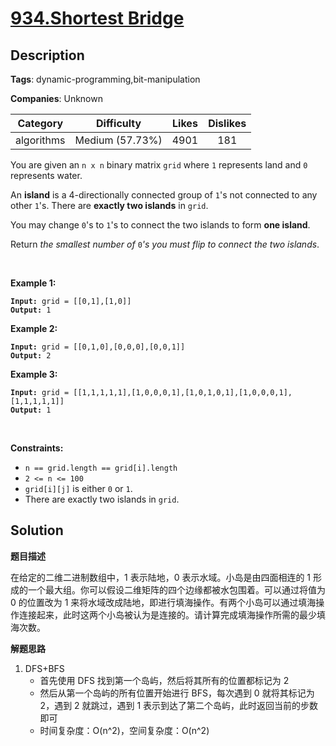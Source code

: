 # [934.Shortest Bridge](https://leetcode.com/problems/shortest-bridge/description/)

## Description

**Tags**: dynamic-programming,bit-manipulation

**Companies**: Unknown

|  Category  |   Difficulty    | Likes | Dislikes |
| :--------: | :-------------: | :---: | :------: |
| algorithms | Medium (57.73%) | 4901  |   181    |

<p>You are given an <code>n x n</code> binary matrix <code>grid</code> where <code>1</code> represents land and <code>0</code> represents water.</p>
<p>An <strong>island</strong> is a 4-directionally connected group of <code>1</code>&#39;s not connected to any other <code>1</code>&#39;s. There are <strong>exactly two islands</strong> in <code>grid</code>.</p>
<p>You may change <code>0</code>&#39;s to <code>1</code>&#39;s to connect the two islands to form <strong>one island</strong>.</p>
<p>Return <em>the smallest number of </em><code>0</code><em>&#39;s you must flip to connect the two islands</em>.</p>
<p>&nbsp;</p>
<p><strong class="example">Example 1:</strong></p>
<pre><code><strong>Input:</strong> grid = [[0,1],[1,0]]
<strong>Output:</strong> 1</code></pre>
<p><strong class="example">Example 2:</strong></p>
<pre><code><strong>Input:</strong> grid = [[0,1,0],[0,0,0],[0,0,1]]
<strong>Output:</strong> 2</code></pre>
<p><strong class="example">Example 3:</strong></p>
<pre><code><strong>Input:</strong> grid = [[1,1,1,1,1],[1,0,0,0,1],[1,0,1,0,1],[1,0,0,0,1],[1,1,1,1,1]]
<strong>Output:</strong> 1</code></pre>
<p>&nbsp;</p>
<p><strong>Constraints:</strong></p>
<ul>
  <li><code>n == grid.length == grid[i].length</code></li>
  <li><code>2 &lt;= n &lt;= 100</code></li>
  <li><code>grid[i][j]</code> is either <code>0</code> or <code>1</code>.</li>
  <li>There are exactly two islands in <code>grid</code>.</li>
</ul>

## Solution

**题目描述**

在给定的二维二进制数组中，1 表示陆地，0 表示水域。小岛是由四面相连的 1 形成的一个最大组。你可以假设二维矩阵的四个边缘都被水包围着。可以通过将值为 0 的位置改为 1 来将水域改成陆地，即进行填海操作。有两个小岛可以通过填海操作连接起来，此时这两个小岛被认为是连接的。请计算完成填海操作所需的最少填海次数。

**解题思路**

1. DFS+BFS
   - 首先使用 DFS 找到第一个岛屿，然后将其所有的位置都标记为 2
   - 然后从第一个岛屿的所有位置开始进行 BFS，每次遇到 0 就将其标记为 2，遇到 2 就跳过，遇到 1 表示到达了第二个岛屿，此时返回当前的步数即可
   - 时间复杂度：O(n^2)，空间复杂度：O(n^2)
